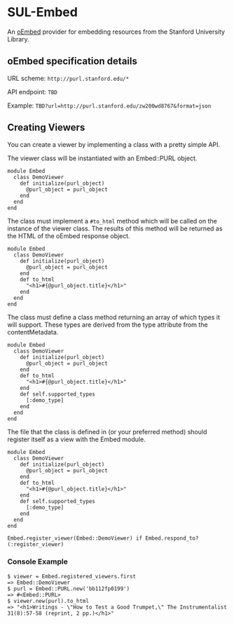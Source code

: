 # SUL-Embed

An [oEmbed](http://oembed.com/) provider for embedding resources from the Stanford University Library.

## oEmbed specification details

URL scheme: `http://purl.stanford.edu/*`

API endpoint: `TBD`

Example: `TBD?url=http://purl.stanford.edu/zw200wd8767&format=json`

## Creating Viewers

You can create a viewer by implementing a class with a pretty simple API.

The viewer class will be instantiated with an Embed::PURL object.

    module Embed
      class DemoViewer
        def initialize(purl_object)
          @purl_object = purl_object
        end
      end
    end

The class must implement a `#to_html` method which will be called on the instance of the viewer class. The results of this method will be returned as the HTML of the oEmbed response object.

    module Embed
      class DemoViewer
        def initialize(purl_object)
          @purl_object = purl_object
        end
        def to_html
          "<h1>#{@purl_object.title}</h1>"
        end
      end
    end


The class must define a class method returning an array of which types it will support.  These types are derived from the type attribute from the contentMetadata.

    module Embed
      class DemoViewer
        def initialize(purl_object)
          @purl_object = purl_object
        end
        def to_html
          "<h1>#{@purl_object.title}</h1>"
        end
        def self.supported_types
          [:demo_type]
        end
      end
    end


The file that the class is defined in (or your preferred method) should register itself as a view with the Embed module.

    module Embed
      class DemoViewer
        def initialize(purl_object)
          @purl_object = purl_object
        end
        def to_html
          "<h1>#{@purl_object.title}</h1>"
        end
        def self.supported_types
          [:demo_type]
        end
      end
    end
    
    Embed.register_viewer(Embed::DemoViewer) if Embed.respond_to?(:register_viewer)

### Console Example

    $ viewer = Embed.registered_viewers.first
    => Embed::DemoViewer
    $ purl = Embed::PURL.new('bb112fp0199')
    => #<Embed::PURL>
    $ viewer.new(purl).to_html
    => "<h1>Writings - \"How to Test a Good Trumpet,\" The Instrumentalist 31(8):57-58 (reprint, 2 pp.)</h1>"


